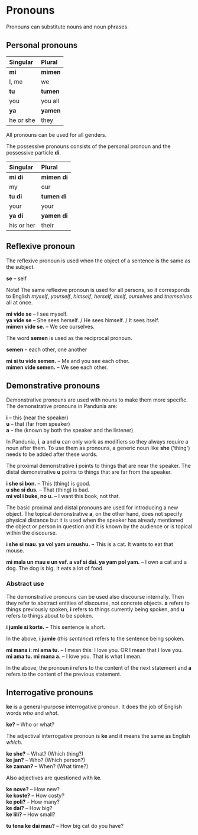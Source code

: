 # Pronouns

Pronouns can substitute nouns and noun phrases.

## Personal pronouns

| Singular    | Plural       |
|:------------|:-------------|
| **mi**      | **mimen**    |
| I, me       | we           |
| **tu**      | **tumen**    |
| you         | you all      |
| **ya**      | **yamen**    |
| he or she   | they         |

All pronouns can be used for all genders.

The possessive pronouns consists of the personal pronoun and the possessive particle **di**.

| Singular    | Plural       |
|:------------|:-------------|
| **mi di**   | **mimen di** |
| my          | our          |
| **tu di**   | **tumen di** |
| your        | your         |
| **ya di**   | **yamen di** |
| his or her  | their        |


## Reflexive pronoun

The reflexive pronoun is used when the object of a sentence is the same as the subject.

**se**
– self

Note! The same reflexive pronoun is used for all persons,
so it corresponds to English _myself_, _yourself_, _himself_, _herself_, _itself_, _ourselves_ and _themselves_ all at once.

**mi vide se**
– I see myself.  
**ya vide se**
– She sees herself. / He sees himself. / It sees itself.  
**mimen vide se.**
– We see ourselves.

The word **semen** is used as the reciprocal pronoun.

**semen**
– each other, one another

**mi si tu vide semen.**
– Me and you see each other.  
**mimen vide semen.**
– We see each other.


## Demonstrative pronouns

Demonstrative pronouns are used with nouns to make them more specific.
The demonstrative pronouns in Pandunia are:

**i**
– this (near the speaker)  
**u**
– that (far from speaker)  
**a**
– the (known by both the speaker and the listener)




In Pandunia, **i**, **a** and **u** can only work as modifiers
so they always require a noun after them.
To use them as pronouns, a generic noun like
**she**
('thing') needs to be added after these words.

The proximal demonstrative **i** points to things that are near the speaker.
The distal demonstrative **u** points to things that are far from the speaker.

**i she si bon.**
– This (thing) is good.  
**u she si dus.**
– That (thing) is bad.  
**mi vol i buke, no u.**
– I want this book, not that.

The basic proximal and distal pronouns are used for introducing a new object.
The topical demonstrative **a**, on the other hand,
does not specify physical distance
but it is used when the speaker has already mentioned the object or person in question
and it is known by the audience or is topical within the discourse.

**i she si mau. ya vol yam u mushu.**
– This is a cat. It wants to eat that mouse.

**mi mala un mau e un vaf. a vaf si dai. ya yam pol yam.**
– I own a cat and a dog. The dog is big. It eats a lot of food.


### Abstract use

The demonstrative pronouns can be used also discourse internally.
Then they refer to abstract entities of discourse, not concrete objects.
**a** refers to things previously spoken,
**i** refers to things currently being spoken,
and **u** refers to things about to be spoken.

**i jumle si korte.**
– This sentence is short.

In the above, **i jumle** (_this sentence_) refers to the sentence being spoken.

**mi mana i: mi ama tu.**
– I mean this: I love you. OR I mean that I love you.  
**mi ama tu. mi mana a.**
– I love you. That is what I mean.

In the above, the pronoun **i** refers to the content of the next statement
and **a** refers to the content of the previous statement.


## Interrogative pronouns

**ke** is a general-purpose interrogative pronoun.
It does the job of English words _who_ and _what_.

**ke?**
– Who or what?  

The adjectival interrogative pronoun is **ke**
and it means the same as English _which_.

**ke she?**
– What? (Which thing?)  
**ke jan?**
– Who? (Which person?)  
**ke zaman?**
– When? (What time?)  

Also adjectives are questioned with **ke**.

**ke nove?**
– How new?  
**ke koste?**
– How costy?  
**ke poli?**
– How many?  
**ke dai?**
– How big?  
**ke lili?**
– How small?

**tu tena ke dai mau?**
– How big cat do you have?


